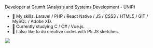 Developer at Grumft (Analysis and Systems Development - UNIP) 
- 🔭 My skills: Laravel / PHP / React Native / JS / CSS3 / HTML5 / GIT / MySQL / Adobe XD.
- 🌱 Currently studying C / C# / Vue.js.
- 🌱 I also like to do creative codes with P5.JS sketches.

[<img src="https://img.shields.io/badge/linkedin-%230077B5.svg?&style=for-the-badge&logo=linkedin&logoColor=white" />](https://www.linkedin.com/in/carolina-longo-valdrighi/)
